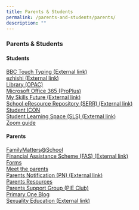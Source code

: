 ```yaml
---
title: Parents & Students
permalink: /parents-and-students/parents/
description: ""
---
```

### **Parents & Students**
#### **Students**
[BBC Touch Typing (External link)](https://www.bbc.co.uk/bitesize/topics/zf2f9j6/articles/z3c6tfr)<br>
[ezhishi (External link)](https://www.ezhishi.net/CKPSebook2022)<br>
[Library (OPAC)](https://changkatpri.moe.edu.sg/parents-n-students/library-opac)<br>
[Microsoft Office 365 (ProPlus)](https://changkatpri.moe.edu.sg/parents-n-students/microsoft-office-365-proplus)<br>
[My Skills Future (External link)](https://www.myskillsfuture.gov.sg/content/student/en/primary.html)<br>
[School eResource Repository (SERR) (External link)](https://schoolibrary.moe.edu.sg/eresourcespri/cgi-bin/spydus.exe/MSGTRN/WPAC/HOME)<br>
[Student ICON](https://changkatpri.moe.edu.sg/parents-n-students/student-icon)<br>
[Student Learning Space (SLS) (External link)](https://vle.learning.moe.edu.sg/login)<br>
[Zoom guide](https://changkatpri.moe.edu.sg/students/zoom-for-student)

#### **Parents**
[FamilyMatters@School](https://changkatpri.moe.edu.sg/parents/familymatters-at-school)<br>
[Financial Assistance Scheme (FAS) (External link)](https://www.moe.gov.sg/financial-matters/financial-assistance)<br>
[Forms](https://changkatpri.moe.edu.sg/parents/forms)<br>
[Meet the parents](https://changkatpri.moe.edu.sg/parents/meet-the-parents-2022)<br>
[Parents Notification (PN) (External link)](https://drive.google.com/drive/folders/1Wr26Swb6J_sVGBmBKT-cjJ614ojCijTO)<br>
[Parents Resources](https://changkatpri.moe.edu.sg/parents-n-students/parents-resources)<br>
[Parents Support Group (PIE Club)](https://changkatpri.moe.edu.sg/parents/parents-support-group-pie-club)<br>
[Primary One Blog](https://go.gov.sg/p12023orientation)<br>
[Sexuality Education (External link)](https://www.moe.gov.sg/education-in-sg/our-programmes/sexuality-education)

